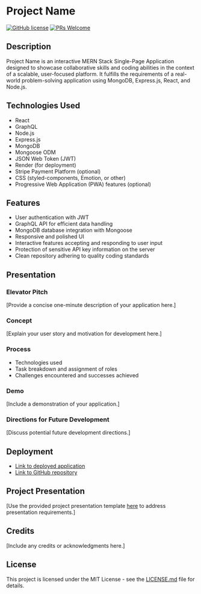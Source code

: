 # Project Name

[![GitHub license](https://img.shields.io/badge/license-MIT-blue.svg)](https://github.com/yourusername/projectname/blob/master/LICENSE)
[![PRs Welcome](https://img.shields.io/badge/PRs-welcome-brightgreen.svg)](https://github.com/yourusername/projectname/pulls)

## Description

Project Name is an interactive MERN Stack Single-Page Application designed to showcase collaborative skills and coding abilities in the context of a scalable, user-focused platform. It fulfills the requirements of a real-world problem-solving application using MongoDB, Express.js, React, and Node.js.

## Technologies Used

- React
- GraphQL
- Node.js
- Express.js
- MongoDB
- Mongoose ODM
- JSON Web Token (JWT)
- Render (for deployment)
- Stripe Payment Platform (optional)
- CSS (styled-components, Emotion, or other)
- Progressive Web Application (PWA) features (optional)

## Features

- User authentication with JWT
- GraphQL API for efficient data handling
- MongoDB database integration with Mongoose
- Responsive and polished UI
- Interactive features accepting and responding to user input
- Protection of sensitive API key information on the server
- Clean repository adhering to quality coding standards

## Presentation

### Elevator Pitch

[Provide a concise one-minute description of your application here.]

### Concept

[Explain your user story and motivation for development here.]

### Process

- Technologies used
- Task breakdown and assignment of roles
- Challenges encountered and successes achieved

### Demo

[Include a demonstration of your application.]

### Directions for Future Development

[Discuss potential future development directions.]

## Deployment

- [Link to deployed application](#)
- [Link to GitHub repository](#)

## Project Presentation

[Use the provided project presentation template [here](https://link_to_presentation_template) to address presentation requirements.]

## Credits

[Include any credits or acknowledgments here.]

## License

This project is licensed under the MIT License - see the [LICENSE.md](LICENSE.md) file for details.
